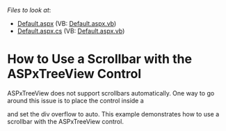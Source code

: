 <!-- default file list -->
*Files to look at*:

* [Default.aspx](./CS/WebSite/Default.aspx) (VB: [Default.aspx.vb](./VB/WebSite/Default.aspx.vb))
* [Default.aspx.cs](./CS/WebSite/Default.aspx.cs) (VB: [Default.aspx.vb](./VB/WebSite/Default.aspx.vb))
<!-- default file list end -->
# How to Use a Scrollbar with the ASPxTreeView Control


<p>ASPxTreeView does not support scrollbars automatically. One way to go around this issue is to place the control inside a <div> and set the div overflow to auto. This example demonstrates how to use a scrollbar with the ASPxTreeView control.<br />
</p>

<br/>


